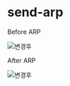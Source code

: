 # send-arp

Before ARP

![변경후](https://github.com/tis226/send-arp/assets/103230890/8c00cabd-9ca5-476a-b473-c0b2c0cdec06)

After ARP

![변경후](https://github.com/tis226/send-arp/assets/103230890/927f66af-6ecb-4792-8d2a-829ebb5dfa9b)
